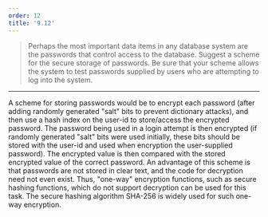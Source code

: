 ```yaml
---
order: 12
title: '9.12'
---
```

> Perhaps the most important data items in any database system are the 
> passwords that control access to the database. Suggest a scheme for the 
> secure storage of passwords. Be sure that your scheme allows the system 
> to test passwords supplied by users who are attempting to log into the 
> system. 

--------------------------------

A scheme for storing passwords would be to encrypt each password (after 
adding randomly generated "salt" bits to prevent dictionary attacks), and 
then use a hash index on the user-id to store/access the encrypted password. 
The password being used in a login attempt is then encrypted (if randomly
generated "salt" bits were used initially, these bits should be stored with 
the user-id and used when encryption the user-supplied password). The encrypted
value is then compared with the stored encrypted value of the correct password. 
An advantage of this scheme is that passwords are not stored in clear text, and 
the code for decryption need not even exist. Thus, "one-way" encryption functions, 
such as secure hashing functions, which do not support decryption can be used 
for this task. The secure hashing algorithm SHA-256 is widely used for such 
one-way encryption. 